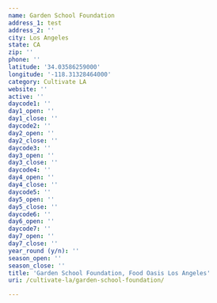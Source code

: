 ```yaml
---
name: Garden School Foundation
address_1: test
address_2: ''
city: Los Angeles
state: CA
zip: ''
phone: ''
latitude: '34.03586259000'
longitude: '-118.31328464000'
category: Cultivate LA
website: ''
active: ''
daycode1: ''
day1_open: ''
day1_close: ''
daycode2: ''
day2_open: ''
day2_close: ''
daycode3: ''
day3_open: ''
day3_close: ''
daycode4: ''
day4_open: ''
day4_close: ''
daycode5: ''
day5_open: ''
day5_close: ''
daycode6: ''
day6_open: ''
daycode7: ''
day7_open: ''
day7_close: ''
year_round (y/n): ''
season_open: ''
season_close: ''
title: 'Garden School Foundation, Food Oasis Los Angeles'
uri: /cultivate-la/garden-school-foundation/

---
```

